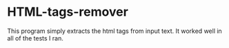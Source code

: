 # HTML-tags-remover
This program simply extracts the html tags from input text. It worked well in all of the tests I ran. 

